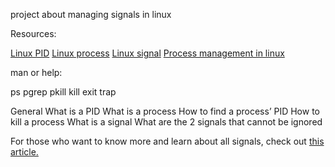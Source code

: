 project about managing signals in linux

Resources:

[Linux PID](https://www.linfo.org/pid.html)
[Linux process](https://www.thegeekstuff.com/2012/03/linux-processes-environment/)
[Linux signal](https://www.educative.io/answers/what-are-linux-signals)
[Process management in linux](https://www.digitalocean.com/community/tutorials/process-management-in-linux)


man or help:

ps
pgrep
pkill
kill
exit
trap



General
What is a PID
What is a process
How to find a process’ PID
How to kill a process
What is a signal
What are the 2 signals that cannot be ignored


For those who want to know more and learn about all signals, check out [this article.](https://www.computerhope.com/unix/signals.htm)

